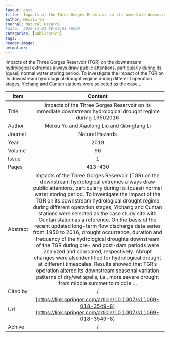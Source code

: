 ```yaml
---
layout: post
title:  Impacts of the Three Gorges Reservoir on its immediate downstream hydrological drought regime during 19502016
author: Meixiu Yu
journal: Natural Hazards
#date:  2020-12-31 00:00:01 +0000
categories: [publication]
tags: 
header-image: 
permalink: 
---
```

Impacts of the Three Gorges Reservoir (TGR) on the downstream hydrological extremes always draw public attentions, particularly during its (quasi) normal water storing period. To investigate the impact of the TGR on its downstream hydrological drought regime during different operation stages, Yichang and Cuntan stations were selected as the case...
<!--the above is the excerpt-->
<!--more-->
<!--the following is the text-->


| Item           | Content    |
| ---------------|:-----------:|
| Title          | Impacts of the Three Gorges Reservoir on its immediate downstream hydrological drought regime during 19502016     |
| Author         | Meixiu Yu and Xiaolong Liu and Qiongfang Li    |
| Journal        | Natural Hazards   |
| Year           | 2019      |
| Volume         | 96	   |
| Issue          | 1	   |
| Pages          | 413-430	   |
| Abstract       | Impacts of the Three Gorges Reservoir (TGR) on the downstream hydrological extremes always draw public attentions, particularly during its (quasi) normal water storing period. To investigate the impact of the TGR on its downstream hydrological drought regime during different operation stages, Yichang and Cuntan stations were selected as the case study site with Cuntan station as a reference. On the basis of the recent updated long-term flow discharge data series from 1950 to 2016, drought occurrence, duration and frequency of the hydrological droughts downstream of the TGR during pre- and post-dam periods were analyzed and compared, respectively. Abrupt changes were also identified for hydrological drought at different timescales. Results showed that TGR’s operation altered its downstream seasonal variation patterns of dry/wet spells, i.e., more severe drought from middle summer to middle …	 |
| Cited by			 | /   |
| Url  					 | [https://link.springer.com/article/10.1007/s11069-018-3549-8](https://link.springer.com/article/10.1007/s11069-018-3549-8)		   |
| Achive 	       | /		 |

